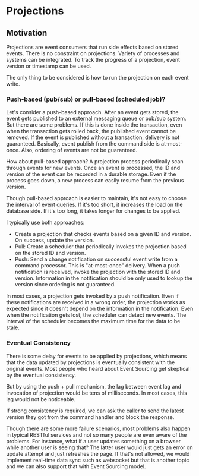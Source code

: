 # Projections

## Motivation

Projections are event consumers that run side effects based on stored events. There is no constraint on projections. Variety of processes and systems can be integrated. To track the progress of a projection, event version or timestamp can be used.

The only thing to be considered is how to run the projection on each event write.

### Push-based (pub/sub) or pull-based (scheduled job)?

Let's consider a push-based approach. After an event gets stored, the event gets published to an external messaging queue or pub/sub system. But there are some problems. If this is done inside the transaction, even when the transaction gets rolled back, the published event cannot be removed. If the event is published without a transaction, delivery is not guaranteed. Basically, event publish from the command side is at-most-once. Also, ordering of events are not be guaranteed.

How about pull-based approach? A projection process periodically scan through events for new events. Once an event is processed, the ID and version of the event can be recorded in a durable storage. Even if the process goes down, a new process can easily resume from the previous version.

Though pull-based approach is easier to maintain, it's not easy to choose the interval of event queries. If it's too short, it increases the load on the database side. If it's too long, it takes longer for changes to be applied.

I typically use both approaches:

* Create a projection that checks events based on a given ID and version. On success, update the version.
* Pull: Create a scheduler that periodically invokes the projection based on the stored ID and version.
* Push: Send a change notification on successful event write from a command processor. This is "at-most-once" delivery. When a push notification is received, invoke the projection with the stored ID and version. Information in the notification should be only used to lookup the version since ordering is not guaranteed.

In most cases, a projection gets invoked by a push notification. Even if these notifications are received in a wrong order, the projection works as expected since it doesn't depend on the information in the notification. Even when the notification gets lost, the scheduler can detect new events. The interval of the scheduler becomes the maximum time for the data to be stale.

### Eventual Consistency

There is some delay for events to be applied by projections, which means that the data updated by projections is eventually consistent with the original events. Most people who heard about Event Sourcing get skeptical by the eventual consistency.

But by using the push + pull mechanism, the lag between event lag and invocation of projection would be tens of milliseconds. In most cases, this lag would not be noticeable.

If strong consistency is required, we can ask the caller to send the latest version they got from the command handler and block the response.

Though there are some more failure scenarios, most problems also happen in typical RESTful services and not so many people are even aware of the problems. For instance, what if a user updates something on a browser while another user is seeing that? The latter user would just gets an error on update attempt and just refreshes the page. If that's not allowed, we would implement real-time data sync such as websocket but that is another topic and we can also support that with Event Sourcing model.
